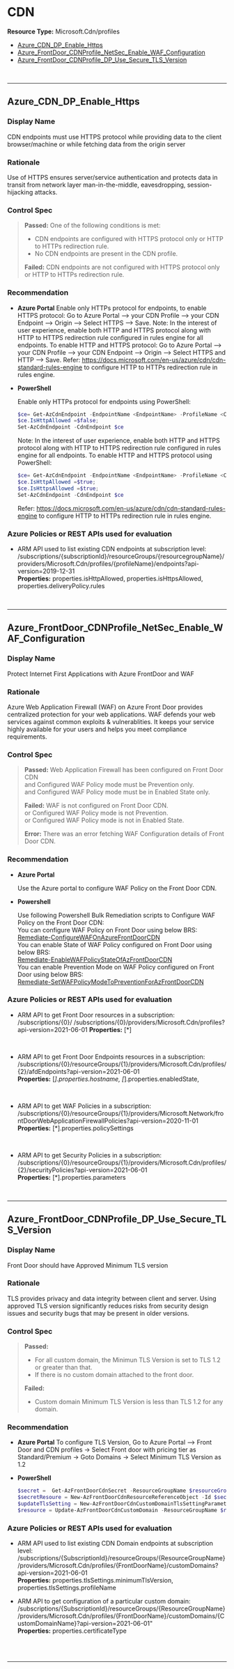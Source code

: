 # CDN

**Resource Type:** Microsoft.Cdn/profiles

<!-- TOC -->

- [Azure_CDN_DP_Enable_Https](#azure_cdn_dp_enable_https)
- [Azure_FrontDoor_CDNProfile_NetSec_Enable_WAF_Configuration](#Azure_FrontDoor_CDNProfile_NetSec_Enable_WAF_Configuration)
- [Azure_FrontDoor_CDNProfile_DP_Use_Secure_TLS_Version](#Azure_FrontDoor_CDNProfile_DP_Use_Secure_TLS_Version)
<!-- /TOC -->
<br/>

___ 

## Azure_CDN_DP_Enable_Https 

### Display Name 
CDN endpoints must use HTTPS protocol while providing data to the client browser/machine or while fetching data from the origin server 

### Rationale 
Use of HTTPS ensures server/service authentication and protects data in transit from network layer man-in-the-middle, eavesdropping, session-hijacking attacks. 

### Control Spec 

> **Passed:** 
One of the following conditions is met:
>- CDN endpoints are configured with HTTPS protocol only or HTTP to HTTPs redirection rule.
>- No CDN endpoints are present in the CDN profile.
> 
> **Failed:** 
> CDN endpoints are not configured with HTTPS protocol only or HTTP to HTTPs redirection rule.

> 
### Recommendation 

- **Azure Portal** 
    Enable only HTTPs protocol for endpoints, to enable HTTPS protocol: Go to Azure Portal --> your CDN Profile --> your CDN Endpoint --> Origin --> Select HTTPS --> Save. 
	Note: In the interest of user experience, enable both HTTP and HTTPS protocol along with HTTP to HTTPS redirection rule configured in rules engine for all endpoints. To enable HTTP and HTTPS protocol: Go to Azure Portal --> your CDN Profile --> your CDN Endpoint --> Origin --> Select HTTPS and HTTP --> Save. Refer: https://docs.microsoft.com/en-us/azure/cdn/cdn-standard-rules-engine to configure HTTP to HTTPs redirection rule in rules engine. 

- **PowerShell** 

	 Enable only HTTPs protocol for endpoints using PowerShell: 
	 ```powershell
	$ce= Get-AzCdnEndpoint -EndpointName <EndpointName> -ProfileName <CDNprofile> -ResourceGroupName <RGName>;
	$ce.IsHttpAllowed =$false; 
	Set-AzCdnEndpoint -CdnEndpoint $ce
	```
	 Note: In the interest of user experience, enable both HTTP and HTTPS protocol along with HTTP to HTTPS redirection rule configured in rules engine for all endpoints. To enable HTTP and HTTPS protocol using PowerShell:
	 ```powershell
	$ce= Get-AzCdnEndpoint -EndpointName <EndpointName> -ProfileName <CDNprofile> -ResourceGroupName <RGName>;
	$ce.IsHttpAllowed =$true; 
	$ce.IsHttpsAllowed =$true; 
	Set-AzCdnEndpoint -CdnEndpoint $ce 
	```
	Refer: https://docs.microsoft.com/en-us/azure/cdn/cdn-standard-rules-engine to configure HTTP to HTTPs redirection rule in rules engine. 


### Azure Policies or REST APIs used for evaluation 

- ARM API used to list existing CDN endpoints at subscription level: <br />
/subscriptions/{subscriptionId}/resourceGroups/{resourcegroupName}/providers/Microsoft.Cdn/profiles/{profileName}/endpoints?api-version=2019-12-31<br />
**Properties:** 
properties.isHttpAllowed, properties.isHttpsAllowed, properties.deliveryPolicy.rules
 <br />

___ 


## Azure_FrontDoor_CDNProfile_NetSec_Enable_WAF_Configuration 

### Display Name 
Protect Internet First Applications with Azure FrontDoor and WAF

### Rationale 
Azure Web Application Firewall (WAF) on Azure Front Door provides centralized protection for your web applications. WAF defends your web services against common exploits & vulnerablities. It keeps your service highly available for your users and helps you meet compliance requirements.

 ### Control Spec 

> **Passed:** 
> Web Application Firewall has been configured on Front Door CDN </br>
> and Configured WAF Policy mode must be Prevention only. </br> 
> and Configured WAF Policy mode must be in Enabled State only. </br> 
> 
> **Failed:** 
> WAF is not configured on Front Door CDN. </br> 
> or Configured WAF Policy mode is not Prevention. </br> 
> or Configured WAF Policy mode is not in Enabled State. </br> 
> 
> **Error:** 
> There was an error fetching WAF Configuration details of Front Door CDN.
> 
### Recommendation 
- **Azure Portal** 

	 Use the Azure portal to configure WAF Policy on the Front Door CDN.<br/>

- **Powershell** 	

     Use following Powershell Bulk Remediation scripts to Configure WAF Policy on the Front Door CDN: <br/>
     You can configure WAF Policy on Front Door using below BRS:<br/>
	 [Remediate-ConfigureWAFOnAzureFrontDoorCDN](../../Scripts/RemediationScripts/Remediate-ConfigureWAFOnAzureFrontDoorCDN.ps1) <br/>
	 You can enable State of WAF Policy configured on Front Door using below BRS:  <br/>
	 [Remediate-EnableWAFPolicyStateOfAzFrontDoorCDN](../../Scripts/RemediationScripts/Remediate-EnableWAFPolicyStateOfAzFrontDoorCDN.ps1) <br/>
	 You can enable Prevention Mode on WAF Policy configured on Front Door using below BRS:  <br/>
	 [Remediate-SetWAFPolicyModeToPreventionForAzFrontDoorCDN](../../Scripts/RemediationScripts/Remediate-SetWAFPolicyModeToPreventionForAzFrontDoorCDN.ps1) <br/>

### Azure Policies or REST APIs used for evaluation 

- ARM API to get Front Door resources in a subscription: /subscriptions/{0}/
/subscriptions/{0}/providers/Microsoft.Cdn/profiles?api-version=2021-06-01
**Properties:** [*]	
 <br />

- ARM API to get Front Door Endpoints resources in a subscription: /subscriptions/{0}/resourceGroups/{1}/providers/Microsoft.Cdn/profiles/{2}/afdEndpoints?api-version=2021-06-01<br />
**Properties:** [*].properties.hostname, [*].properties.enabledState, 
 <br />

- ARM API to get WAF Policies in a subscription: /subscriptions/{0}/resourceGroups/{1}/providers/Microsoft.Network/frontDoorWebApplicationFirewallPolicies?api-version=2020-11-01<br />
**Properties:** [*].properties.policySettings
 <br />

- ARM API to get Security Policies in a subscription: 
 /subscriptions/{0}/resourceGroups/{1}/providers/Microsoft.Cdn/profiles/{2}/securityPolicies?api-version=2021-06-01<br />
**Properties:** [*].properties.parameters
<br />

___ 

## Azure_FrontDoor_CDNProfile_DP_Use_Secure_TLS_Version

### Display Name 
Front Door should have Approved Minimum TLS version

### Rationale 
TLS provides privacy and data integrity between client and server. Using approved TLS version significantly reduces risks from security design issues and security bugs that may be present in older versions. 

### Control Spec 

> **Passed:** 
>- For all custom domain, the Minimun TLS Version is set to TLS 1.2 or greater than that.
>- If there is no custom domain attached to the front door.
>
> **Failed:** 
>- Custom domain Minimum TLS Version is less than TLS 1.2 for any domain. 
>

### Recommendation 

- **Azure Portal** 
    To configure TLS Version, Go to Azure Portal --> Front Door and CDN profiles -> Select Front door with pricing tier as Standard/Premium -> Goto Domains -> Select Minimum TLS Version as 1.2

- **PowerShell** 

	 
	 ```powershell
	$secret =  Get-AzFrontDoorCdnSecret -ResourceGroupName $resourceGroupName -ProfileName $resourceName
	$secretResoure = New-AzFrontDoorCdnResourceReferenceObject -Id $secret.Id
    $updateTlsSetting = New-AzFrontDoorCdnCustomDomainTlsSettingParametersObject -CertificateType $CertificateType -MinimumTlsVersion 'TLS12' -Secret $secretResoure
    $resource = Update-AzFrontDoorCdnCustomDomain -ResourceGroupName $resourceGroupName -ProfileName $resourceName -CustomDomainName $DomainName -TlsSetting $updateTlsSetting
	```

                    

### Azure Policies or REST APIs used for evaluation 

- ARM API used to list existing CDN Domain endpoints at subscription level: <br />
 /subscriptions/{SubscriptionId}/resourceGroups/{ResourceGroupName}/providers/Microsoft.Cdn/profiles/{FrontDoorName}/customDomains?api-version=2021-06-01<br />
 **Properties:**  properties.tlsSettings.minimumTlsVersion, 
 properties.tlsSettings.profileName

- ARM API to get configuration of a particular custom domain: <br />
/subscriptions/{SubscriptionId}/resourceGroups/{ResourceGroupName}/providers/Microsoft.Cdn/profiles/{FrontDoorName}/customDomains/{CustomDomainName}?api-version=2021-06-01"<br />
**Properties:**  properties.certificateType
 <br />

<br />

___